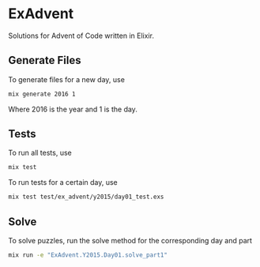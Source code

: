 # ExAdvent

Solutions for Advent of Code written in Elixir.

## Generate Files

To generate files for a new day, use

```bash
mix generate 2016 1
```

Where 2016 is the year and 1 is the day.

## Tests

To run all tests, use

```bash
mix test
```

To run tests for a certain day, use

```bash
mix test test/ex_advent/y2015/day01_test.exs
```

## Solve

To solve puzzles, run the solve method for the corresponding day and part

```bash
mix run -e "ExAdvent.Y2015.Day01.solve_part1"
```
